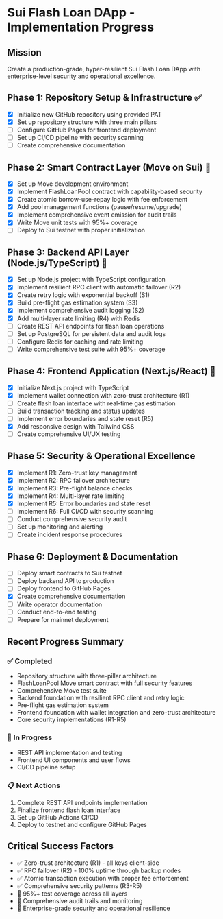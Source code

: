 # Sui Flash Loan DApp - Implementation Progress

## Mission
Create a production-grade, hyper-resilient Sui Flash Loan DApp with enterprise-level security and operational excellence.

## Phase 1: Repository Setup & Infrastructure ✅
- [x] Initialize new GitHub repository using provided PAT
- [x] Set up repository structure with three main pillars
- [ ] Configure GitHub Pages for frontend deployment
- [ ] Set up CI/CD pipeline with security scanning
- [ ] Create comprehensive documentation

## Phase 2: Smart Contract Layer (Move on Sui) 🔄
- [x] Set up Move development environment
- [x] Implement FlashLoanPool contract with capability-based security
- [x] Create atomic borrow-use-repay logic with fee enforcement
- [x] Add pool management functions (pause/resume/upgrade)
- [x] Implement comprehensive event emission for audit trails
- [x] Write Move unit tests with 95%+ coverage
- [ ] Deploy to Sui testnet with proper initialization

## Phase 3: Backend API Layer (Node.js/TypeScript) 🔄
- [x] Set up Node.js project with TypeScript configuration
- [x] Implement resilient RPC client with automatic failover (R2)
- [x] Create retry logic with exponential backoff (S1)
- [x] Build pre-flight gas estimation system (S3)
- [x] Implement comprehensive audit logging (S2)
- [x] Add multi-layer rate limiting (R4) with Redis
- [ ] Create REST API endpoints for flash loan operations
- [ ] Set up PostgreSQL for persistent data and audit logs
- [ ] Configure Redis for caching and rate limiting
- [ ] Write comprehensive test suite with 95%+ coverage

## Phase 4: Frontend Application (Next.js/React) 🔄
- [x] Initialize Next.js project with TypeScript
- [x] Implement wallet connection with zero-trust architecture (R1)
- [ ] Create flash loan interface with real-time gas estimation
- [ ] Build transaction tracking and status updates
- [ ] Implement error boundaries and state reset (R5)
- [x] Add responsive design with Tailwind CSS
- [ ] Create comprehensive UI/UX testing

## Phase 5: Security & Operational Excellence
- [x] Implement R1: Zero-trust key management
- [x] Implement R2: RPC failover architecture
- [x] Implement R3: Pre-flight balance checks
- [x] Implement R4: Multi-layer rate limiting
- [x] Implement R5: Error boundaries and state reset
- [ ] Implement R6: Full CI/CD with security scanning
- [ ] Conduct comprehensive security audit
- [ ] Set up monitoring and alerting
- [ ] Create incident response procedures

## Phase 6: Deployment & Documentation
- [ ] Deploy smart contracts to Sui testnet
- [ ] Deploy backend API to production
- [ ] Deploy frontend to GitHub Pages
- [x] Create comprehensive documentation
- [ ] Write operator documentation
- [ ] Conduct end-to-end testing
- [ ] Prepare for mainnet deployment

## Recent Progress Summary
### ✅ Completed
- Repository structure with three-pillar architecture
- FlashLoanPool Move smart contract with full security features
- Comprehensive Move test suite
- Backend foundation with resilient RPC client and retry logic
- Pre-flight gas estimation system
- Frontend foundation with wallet integration and zero-trust architecture
- Core security implementations (R1-R5)

### 🔄 In Progress
- REST API implementation and testing
- Frontend UI components and user flows
- CI/CD pipeline setup

### 📋 Next Actions
1. Complete REST API endpoints implementation
2. Finalize frontend flash loan interface
3. Set up GitHub Actions CI/CD
4. Deploy to testnet and configure GitHub Pages

## Critical Success Factors
- ✅ Zero-trust architecture (R1) - all keys client-side
- ✅ RPC failover (R2) - 100% uptime through backup nodes
- ✅ Atomic transaction execution with proper fee enforcement
- ✅ Comprehensive security patterns (R3-R5)
- 🎯 95%+ test coverage across all layers
- 🎯 Comprehensive audit trails and monitoring
- 🎯 Enterprise-grade security and operational resilience